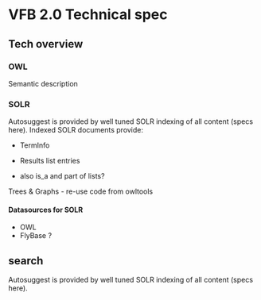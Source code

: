 # VFB 2.0 Technical spec

## Tech overview

### OWL

Semantic description

### SOLR

Autosuggest is provided by well tuned SOLR indexing of all content (specs here).
Indexed SOLR documents provide:
  - TermInfo
  - Results list entries
  
  - also is_a and part of lists?


Trees & Graphs - re-use code from owltools

#### Datasources for SOLR

* OWL
* FlyBase ?


## search

Autosuggest is provided by well tuned SOLR indexing of all content (specs here).
